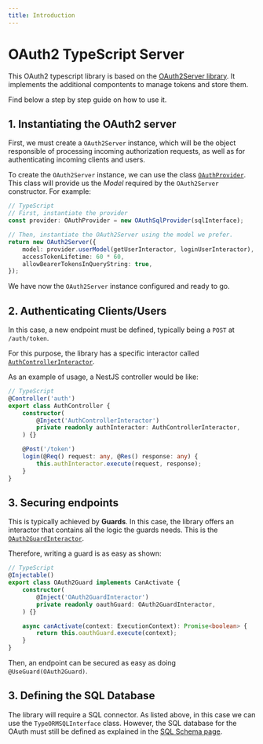 ```yaml
---
title: Introduction
---
```


# OAuth2 TypeScript Server

This OAuth2 typescript library is based on the [OAuth2Server library](https://oauth2-server.readthedocs.io). It implements the additional compontents to manage tokens and store them.

Find below a step by step guide on how to use it.

## 1. Instantiating the OAuth2 server

First, we must create a `OAuth2Server` instance, which will be the object responsible of processing incoming authorization requests, as well as for authenticating incoming clients and users.

To create the `OAuth2Server` instance, we can use the class [`OAuthProvider`](mj-library/oauth2-server/oauth-provider). This class will provide us the *Model* required by the `OAuth2Server` constructor. For example:

```typescript
// TypeScript
// First, instantiate the provider
const provider: OAuthProvider = new OAuthSqlProvider(sqlInterface);

// Then, instantiate the OAuth2Server using the model we prefer.
return new OAuth2Server({
    model: provider.userModel(getUserInteractor, loginUserInteractor),
    accessTokenLifetime: 60 * 60,
    allowBearerTokensInQueryString: true,
});
```

We have now the `OAuth2Server` instance configured and ready to go.

## 2. Authenticating Clients/Users

In this case, a new endpoint must be defined, typically being a `POST` at `/auth/token`.

For this purpose, the library has a specific interactor called [`AuthControllerInteractor`](mj-library/oauth2-server/interactors/auth-controller-interactor).

As an example of usage, a NestJS controller would be like:

```typescript
// TypeScript
@Controller('auth')
export class AuthController {
    constructor(
        @Inject('AuthControllerInteractor')
        private readonly authInteractor: AuthControllerInteractor,
    ) {}

    @Post('/token')
    login(@Req() request: any, @Res() response: any) {
        this.authInteractor.execute(request, response);
    }
}
```

## 3. Securing endpoints

This is typically achieved by **Guards**. In this case, the library offers an interactor that contains all the logic the guards needs. This is the [`OAuth2GuardInteractor`](mj-library/oauth2-server/interactors/oauth2-guard-interactor).

Therefore, writing a guard is as easy as shown:

```typescript
// TypeScript
@Injectable()
export class OAuth2Guard implements CanActivate {
    constructor(
        @Inject('OAuth2GuardInteractor')
        private readonly oauthGuard: OAuth2GuardInteractor,
    ) {}

    async canActivate(context: ExecutionContext): Promise<boolean> {
        return this.oauthGuard.execute(context);
    }
}
```

Then, an endpoint can be secured as easy as doing `@UseGuard(OAuth2Guard)`.

## 3. Defining the SQL Database

The library will require a SQL connector. As listed above, in this case we can use the `TypeORMSQLInterface` class. However, the SQL database for the OAuth must still be defined as explained in the [SQL Schema page](SQLSchema).
